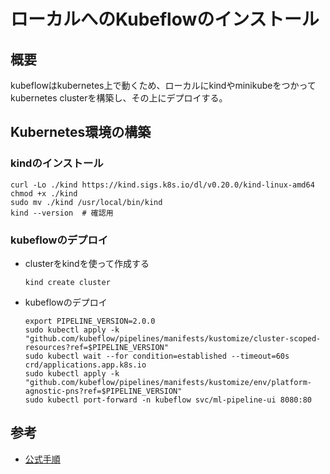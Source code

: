 # ローカルへのKubeflowのインストール

## 概要

kubeflowはkubernetes上で動くため、ローカルにkindやminikubeをつかってkubernetes clusterを構築し、その上にデプロイする。

## Kubernetes環境の構築

### kindのインストール

```shell
curl -Lo ./kind https://kind.sigs.k8s.io/dl/v0.20.0/kind-linux-amd64
chmod +x ./kind
sudo mv ./kind /usr/local/bin/kind
kind --version  # 確認用
```

### kubeflowのデプロイ

- clusterをkindを使って作成する

    ```shell
    kind create cluster
    ```

- kubeflowのデプロイ

    ```shell
    export PIPELINE_VERSION=2.0.0
    sudo kubectl apply -k "github.com/kubeflow/pipelines/manifests/kustomize/cluster-scoped-resources?ref=$PIPELINE_VERSION"
    sudo kubectl wait --for condition=established --timeout=60s crd/applications.app.k8s.io
    sudo kubectl apply -k "github.com/kubeflow/pipelines/manifests/kustomize/env/platform-agnostic-pns?ref=$PIPELINE_VERSION"
    sudo kubectl port-forward -n kubeflow svc/ml-pipeline-ui 8080:80
    ```

## 参考

- [公式手順](https://www.kubeflow.org/docs/components/pipelines/v1/installation/localcluster-deployment/)
